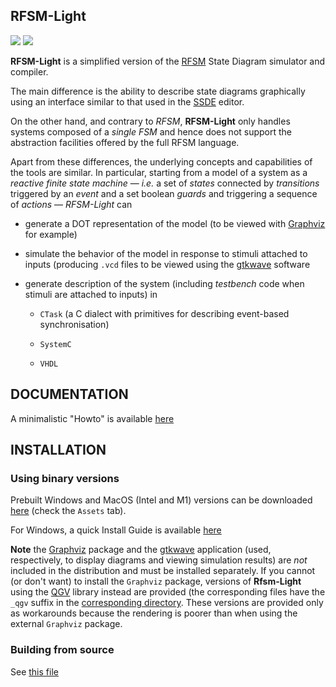 ## RFSM-Light 

![](./doc/snapshot.png)
![](./doc/wave.png)

**RFSM-Light** is a simplified version of the [RFSM](https://github.com/jserot/rfsm) State Diagram
simulator and compiler. 

The main difference is the ability to describe state diagrams graphically using an
interface similar to that used in the [SSDE](https://github.com/jserot/ssde) editor.

On the other hand, and contrary to *RFSM*, **RFSM-Light** only handles systems composed of a *single
FSM* and hence does not support the abstraction facilities offered by the full RFSM language.
 
Apart from these differences, the underlying concepts and capabilities of the tools are similar.  In
particular, starting from a model of a system as a *reactive finite state machine* &mdash; *i.e.* a
set of *states* connected by *transitions* triggered by an *event* and a set boolean *guards* and
triggering a sequence of *actions* &mdash; *RFSM-Light* can

- generate a DOT representation of the model (to be viewed with [Graphviz](http://www.graphviz.org) for example)

- simulate the behavior of the model in response to stimuli attached to inputs (producing `.vcd`
files to be viewed using the [gtkwave](http://gtkwave.sourceforge.net) software

- generate description of the system (including *testbench* code when stimuli are attached to
  inputs) in

    - `CTask` (a C dialect with primitives for describing event-based synchronisation)

    - `SystemC`

    - `VHDL` 

## DOCUMENTATION

A minimalistic "Howto" is available
[here](https://github.com/jserot/rfsm-light/blob/master/doc/using.md)

## INSTALLATION

### Using binary versions

Prebuilt Windows and MacOS (Intel and M1) versions can be downloaded
[here](https://github.com/jserot/rfsm-light/releases) (check the `Assets` tab).

For Windows, a quick Install Guide is available
[here](https://github.com/jserot/rfsm-light/blob/master/dist/windows/windows-install-guide.pdf)

**Note** the [Graphviz](http://www.graphviz.org) package and the [gtkwave](http://gtkwave.sourceforge.net)
application (used, respectively, to display diagrams and viewing simulation results) are _not_
included in the distribution and must be installed separately. If you cannot (or don't want) to install
the `Graphviz` package, versions of **Rfsm-Light** using the [QGV](https://github.com/nbergont/qgv)
library instead are provided (the corresponding files have the `_qgv` suffix in the [corresponding
directory](https://github.com/jserot/rfsm-light/releases). These versions are provided only as
workarounds because the rendering is poorer than when using the external `Graphviz` package. 

### Building from source 

See [this file](https://github.com/jserot/rfsm-light/BUILDING.md)
